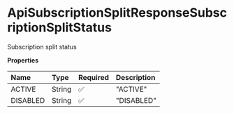# ApiSubscriptionSplitResponseSubscriptionSplitStatus

Subscription split status

**Properties**

| Name     | Type   | Required | Description |
| :------- | :----- | :------- | :---------- |
| ACTIVE   | String | ✅       | "ACTIVE"    |
| DISABLED | String | ✅       | "DISABLED"  |

<!-- This file was generated by liblab | https://liblab.com/ -->
